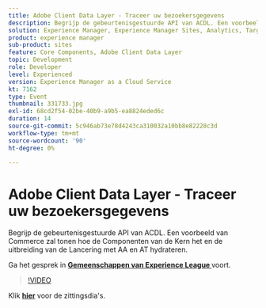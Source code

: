 ```yaml
---
title: Adobe Client Data Layer - Traceer uw bezoekersgegevens
description: Begrijp de gebeurtenisgestuurde API van ACDL. Een voorbeeld van Commerce zal tonen hoe de Componenten van de Kern het en de uitbreiding van de Lancering met AA en AT hydrateren. Deze sessie is afgeleverd als onderdeel van de Adobe Developers Live Content-gebeurtenis.
solution: Experience Manager, Experience Manager Sites, Analytics, Target
product: experience manager
sub-product: sites
feature: Core Components, Adobe Client Data Layer
topic: Development
role: Developer
level: Experienced
version: Experience Manager as a Cloud Service
kt: 7162
type: Event
thumbnail: 331733.jpg
exl-id: 68cd2f54-02be-40b9-a9b5-ea8824eded6c
duration: 14
source-git-commit: 5c946ab73e78d4243ca310032a10bb8e82228c3d
workflow-type: tm+mt
source-wordcount: '90'
ht-degree: 0%

---
```


# Adobe Client Data Layer - Traceer uw bezoekersgegevens

Begrijp de gebeurtenisgestuurde API van ACDL. Een voorbeeld van Commerce zal tonen hoe de Componenten van de Kern het en de uitbreiding van de Lancering met AA en AT hydrateren.

Ga het gesprek in **[Gemeenschappen van Experience League ](https://adobe.ly/36Yd3v6)** voort.

>[!VIDEO](https://video.tv.adobe.com/v/331733/?quality=12&learn=on&hidetitle=true)

Klik **[hier](/help/adobe-developers-live/assets/adobe-client-data-layer.pdf)** voor de zittingsdia&#39;s.
